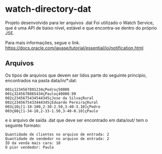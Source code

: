 # watch-directory-dat

Projeto desenvolvido para ler arquivos .dat
Foi utilizado o Watch Service, que é uma API de baixo nível, estável e que encontra-se dentro do próprio JSE.

Para mais informações, segue o link.
https://docs.oracle.com/javase/tutorial/essential/io/notification.html

## Arquivos
Os tipos de arquivos que devem ser lidos parte do seguinte princípio, encontrados na pasta data/in/*.dat:
```
001ç1234567891234çPedroç50000
001ç3245678865434çPauloç40000.99
002ç2345675434544345çJose da SilvaçRural
002ç2345675433444345çEduardo PereiraçRural
003ç10ç[1-10-100,2-30-2.50,3-40-3.10]çPedro
003ç08ç[1-34-10,2-33-1.50,3-40-0.10]çPaulo
```

e o arquivo de saída .dat que deve ser encontrado em data/out/ tem o seguinte formato: 
```
Quantidade de clientes no arquivo de entrada: 2
Quantidade de vendedor no arquivo de entrada: 2
ID da venda mais cara: 10
O pior vendedor: Paulo
```
